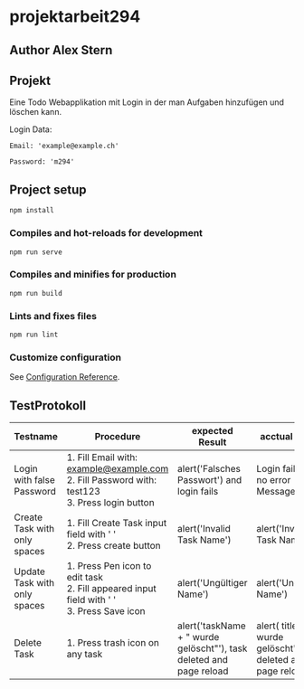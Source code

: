 # projektarbeit294
## Author Alex Stern

## Projekt
Eine Todo Webapplikation mit Login in der man Aufgaben hinzufügen und löschen kann. 

Login Data:
```
Email: 'example@example.ch'

Password: 'm294'
```

## Project setup
```
npm install
```

### Compiles and hot-reloads for development
```
npm run serve
```

### Compiles and minifies for production
```
npm run build
```

### Lints and fixes files
```
npm run lint
```

### Customize configuration
See [Configuration Reference](https://cli.vuejs.org/config/).

## TestProtokoll
| **Testname**                            | **Procedure**                                                                                    | **expected Result**                                                                              | **acctual Result**                                                                               | **WorkingAsExpected** | **Testing Date** |
|-------------------------------------|----------------------------------------------------------------------------------------------|----------------------------------------------------------------------------------------------|----------------------------------------------------------------------------------------------|-------------------|--------------|
| Login with false Password           | 1. Fill Email with: example@example.com <br>2. Fill Password with: test123 <br> 3. Press login button | alert('Falsches Passwort') and login fails                                                      | Login fails but no error Message                                                             | false             | 04.10.22  |
| Create Task with only spaces        | 1. Fill Create Task input field with '    ' <br> 2. Press create button                           | alert('Invalid Task Name')                                                                   | alert('Invalid Task Name')                                                                   | true              | 20.09.2022   |
| Update Task with only spaces        | 1. Press Pen icon to edit task <br> 2. Fill appeared input field with '    ' <br> 3. Press Save icon   | alert('Ungültiger Name')                                                                   | alert('Ungültiger Name')                                                                   | true              | 04.10.22   |
| Delete Task                         | 1. Press trash icon on any task                                                              | alert('taskName + " wurde gelöscht"'), task deleted and page reload | alert( title + ' wurde gelöscht'), task deleted and page reload | true              | 04.10.22  |
